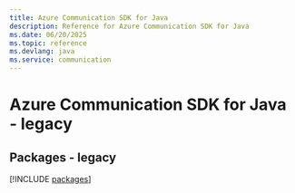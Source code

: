 ```yaml
---
title: Azure Communication SDK for Java
description: Reference for Azure Communication SDK for Java
ms.date: 06/20/2025
ms.topic: reference
ms.devlang: java
ms.service: communication
---
```

# Azure Communication SDK for Java - legacy
## Packages - legacy
[!INCLUDE [packages](communication-index.md)]